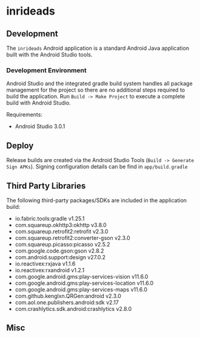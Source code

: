 # inrideads

## Development

The `inrideads` Android application is a standard Android Java application built with the Android Studio tools.

### Development Environment ###

Android Studio and the integrated gradle build system handles all package management for the project so there are no additional steps required to build the application. Run `Build -> Make Project` to execute a complete build with Android Studio.

Requirements:
- Android Studio 3.0.1

## Deploy

Release builds are created via the Android Studio Tools (`Build -> Generate Sign APKs`). Signing configuration details can be find in `app/build.gradle`

## Third Party Libraries

The following third-party packages/SDKs are included in the application build:

- io.fabric.tools:gradle v1.25.1
- com.squareup.okhttp3:okhttp v3.8.0
- com.squareup.retrofit2:retrofit v2.3.0
- com.squareup.retrofit2:converter-gson v2.3.0
- com.squareup.picasso:picasso v2.5.2
- com.google.code.gson:gson v2.8.2
- com.android.support:design v27.0.2
- io.reactivex:rxjava v1.1.6
- io.reactivex:rxandroid v1.2.1
- com.google.android.gms:play-services-vision v11.6.0
- com.google.android.gms:play-services-location v11.6.0
- com.google.android.gms:play-services-maps v11.6.0
- com.github.kenglxn.QRGen:android v2.3.0
- com.aol.one.publishers.android:sdk v2.17
- com.crashlytics.sdk.android:crashlytics v2.8.0

## Misc
